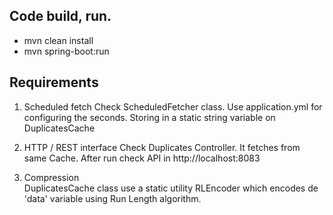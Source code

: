 ## Code build, run.

  - mvn clean install
  - mvn spring-boot:run
  
  
## Requirements
  1. Scheduled fetch
    Check ScheduledFetcher class. Use application.yml for configuring the seconds.
    Storing in a static string variable on DuplicatesCache
    
  2. HTTP / REST interface
    Check Duplicates Controller. It fetches from same Cache. 
    After run check API in http://localhost:8083
    
  3. Compression  
    DuplicatesCache class use a static utility RLEncoder which 
    encodes de 'data' variable using Run Length algorithm.

